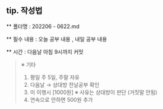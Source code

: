 ## **tip. 작성법**

** 폴더명 : 202206 - 0622.md

** 필수 내용 : 오늘 공부 내용 , 내일 공부 내용

** 시간 : 다음날 아침 9시까지 커밋

> ※ 기타
>
> 1. 평일 주 5일, 주말 자유
> 2. 다음날 → 상대방 전날공부 확인
> 3. 미 이행시 [1000원]  ※ 사유는 상대방이 판단 (거짓말 안됨)
> 4. 연속으로 안하면 500원 추가
